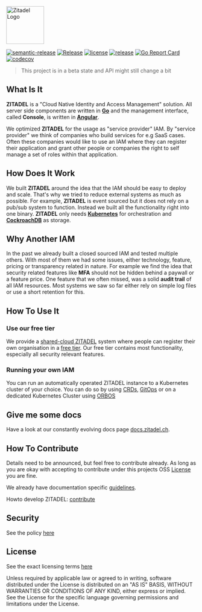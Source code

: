 <img src="./site/static/logos/zitadel-logo-dark@2x.png" alt="Zitadel Logo" height="100px" width="auto" />

[![semantic-release](https://img.shields.io/badge/%20%20%F0%9F%93%A6%F0%9F%9A%80-semantic--release-e10079.svg)](https://github.com/semantic-release/semantic-release)
[![Release](https://github.com/caos/zitadel/workflows/Release/badge.svg)](https://github.com/caos/zitadel/actions)
[![license](https://badgen.net/github/license/caos/zitadel/)](https://github.com/caos/zitadel/blob/master/LICENSE)
[![release](https://badgen.net/github/release/caos/zitadel/stable)](https://github.com/caos/zitadel/releases)
[![Go Report Card](https://goreportcard.com/badge/github.com/caos/zitadel)](https://goreportcard.com/report/github.com/caos/zitadel)
[![codecov](https://codecov.io/gh/caos/zitadel/branch/master/graph/badge.svg)](https://codecov.io/gh/caos/zitadel)

> This project is in a beta state and API might still change a bit

## What Is It

**ZITADEL** is a "Cloud Native Identity and Access Management" solution. All server side components are written in [**Go**](https://golang.org/) and the management interface, called **Console**, is written in [**Angular**](https://angular.io/).

We optimized **ZITADEL** for the usage as "service provider" IAM. By "service provider" we think of companies who build services for e.g SaaS cases. Often these companies would like to use an IAM where they can register their application and grant other people or companies the right to self manage a set of roles within that application.

## How Does It Work

We built **ZITADEL** around the idea that the IAM should be easy to deploy and scale. That's why we tried to reduce external systems as much as possible.
For example, **ZITADEL** is event sourced but it does not rely on a pub/sub system to function. Instead we built all the functionality right into one binary.
**ZITADEL** only needs [**Kubernetes**](https://kubernetes.io/) for orchestration and [**CockroachDB**](https://www.cockroachlabs.com/) as storage.

## Why Another IAM

In the past we already built a closed sourced IAM and tested multiple others. With most of them we had some issues, either technology, feature, pricing or transparency related in nature. For example we find the idea that security related features like **MFA** should not be hidden behind a paywall or a feature price.
One feature that we often missed, was a solid **audit trail** of all IAM resources. Most systems we saw so far either rely on simple log files or use a short retention for this.

## How To Use It

### Use our free tier

We provide a [shared-cloud ZITADEL](https://zitadel.ch) system where people can register their own organisation in a [free tier](https://zitadel.ch/pricing). Our free tier contains most functionality, especially all security relevant features.

### Running your own IAM

You can run an automatically operated ZITADEL instance to a Kubernetes cluster of your choice. You can do so by using [CRDs](https://docs.zitadel.ch/start#CRD_Mode_on_an_existing_Kubernetes_cluster), [GitOps](https://docs.zitadel.ch/start##GitOps_Mode_on_an_existing_Kubernetes_cluster) or on a dedicated Kubernetes Cluster using [ORBOS](https://docs.zitadel.ch/start##GitOps_Mode_on_dedicated_Kubernetes_Clusters_using_ORBOS)

## Give me some docs

Have a look at our constantly evolving docs page [docs.zitadel.ch](https://docs.zitadel.ch).

## How To Contribute

Details need to be announced, but feel free to contribute already. As long as you are okay with accepting to contribute under this projects OSS [License](##License) you are fine.

We already have documentation specific [guidelines](./site/CONTRIBUTING.md).

Howto develop ZITADEL: [contribute](./CONTRIBUTING.md)

## Security

See the policy [here](./SECURITY.md)

## License

See the exact licensing terms [here](./LICENSE)

Unless required by applicable law or agreed to in writing, software distributed under the License is distributed on an "AS IS" BASIS, WITHOUT WARRANTIES OR CONDITIONS OF ANY KIND, either express or implied. See the License for the specific language governing permissions and limitations under the License.
